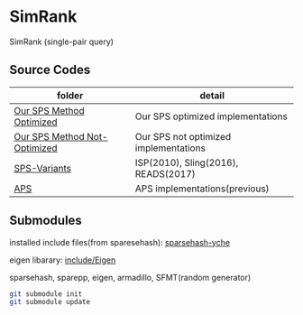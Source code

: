 # SimRank

SimRank (single-pair query)

## Source Codes

folder | detail
--- | ---
[Our SPS Method Optimized](LPMC-Profile) | Our SPS optimized implementations
[Our SPS Method Not-Optimized](LPMC) | Our SPS not optimized implementations
[SPS-Variants](SPS-Variants) | ISP(2010), Sling(2016), READS(2017)
[APS](APS) | APS implementations(previous)

## Submodules

installed include files(from sparesehash): [sparsehash-yche](sparsehash-yche)

eigen libarary: [include/Eigen](include/Eigen)

sparsehash, sparepp, eigen, armadillo, SFMT(random generator)

```zsh
git submodule init
git submodule update
```
